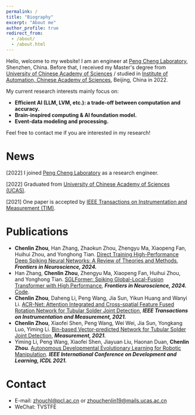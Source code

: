 ```yaml
---
permalink: /
title: "Biography"
excerpt: "About me"
author_profile: true
redirect_from: 
  - /about/
  - /about.html
---
```

Hello, welcome to my website! I am an engineer at [Peng Cheng Laboratory](https://www.pcl.ac.cn/), Shenzhen, China. Before that, I received my Master's degree from 
[University of Chinese Academy of Sciences](https://www.ucas.ac.cn/) / studied in [Institute of Automation, Chinese Academy of Sciences](http://www.ia.cas.cn/), Beijing, China in 2022. 

My current research interests mainly focus on: 
- **Efficient AI (LLM, LVM, etc.): a trade-off between computation and accuracy.**
- **Brain-inspired computing & AI foundation model.**
- **Event-data modeling and processing.**

Feel free to contact me if you are interested in my research! 


News
======
[2022] I joined [Peng Cheng Laboratory](https://www.pcl.ac.cn/) as a research engineer.

[2022] Graduated from [University of Chinese Academy of Sciences (UCAS)](https://www.ucas.ac.cn/).

[2021] One paper is accepted by [IEEE Transactions on Instrumentation and Measurement (TIM)](https://ieeexplore.ieee.org/xpl/RecentIssue.jsp?punumber=19).



Publications
======
- **Chenlin Zhou**, Han Zhang, Zhaokun Zhou, Zhengyu Ma, Xiaopeng Fan, Huihui Zhou, and Yonghong Tian. [Direct Training High-Performance Deep Spiking Neural Networks: A Review of Theories and Methods](https://arxiv.org/pdf/2405.04289), ***Frontiers in Neuroscience, 2024.***
- Han Zhang, **Chenlin Zhou**, Zhengyu Ma, Xiaopeng Fan, Huihui Zhou, and Yonghong Tian. [SGLFormer: Spiking Global-Local-Fusion Transformer with High Performance](https://www.frontiersin.org/journals/neuroscience/articles/10.3389/fnins.2024.1371290/full), ***Frontiers in Neuroscience, 2024.*** [Code](https://github.com/ZhangHanN1/SGLFormer). 
- **Chenlin Zhou**, Daheng Li, Peng Wang, Jia Sun, Yikun Huang and Wanyi Li. [ACR-Net: Attention Integrated and Cross-spatial Feature Fused Rotation Network for Tubular Solder Joint Detection](https://ieeexplore.ieee.org/abstract/document/9475052/), ***IEEE Transactions on Instrumentation and Measurement, 2021.***
- **Chenlin Zhou**, Xiaofei Shen, Peng Wang, Wei Wei, Jia Sun, Yongkang Luo, Yiming Li. [Bin-based Vector-predicted Network for Tubular Solder Joint Detection](https://www.sciencedirect.com/science/article/pii/S0263224121007697), ***Measurement, 2021.***
- Yiming Li, Peng Wang, Xiaofei Shen, Jiayuan Liu, Haonan Duan, **Chenlin Zhou**. [Autonomous Developmental Evolutionary Learning for Robotic Manipulation](https://ieeexplore.ieee.org/abstract/document/9515679). ***IEEE International Conference on Development and Learning, ICDL 2021.***


Contact
======
- E-mail: zhouchl@pcl.ac.cn or zhouchenlin19@mails.ucas.ac.cn
- WeChat: TVSTFE


<!-- This is the front page of a website that is powered by the [academicpages template](https://github.com/academicpages/academicpages.github.io) and hosted on GitHub pages. [GitHub pages](https://pages.github.com) is a free service in which websites are built and hosted from code and data stored in a GitHub repository, automatically updating when a new commit is made to the respository. This template was forked from the [Minimal Mistakes Jekyll Theme](https://mmistakes.github.io/minimal-mistakes/) created by Michael Rose, and then extended to support the kinds of content that academics have: publications, talks, teaching, a portfolio, blog posts, and a dynamically-generated CV. You can fork [this repository](https://github.com/academicpages/academicpages.github.io) right now, modify the configuration and markdown files, add your own PDFs and other content, and have your own site for free, with no ads! An older version of this template powers my own personal website at [stuartgeiger.com](http://stuartgeiger.com), which uses [this Github repository](https://github.com/staeiou/staeiou.github.io).

A data-driven personal website
======
Like many other Jekyll-based GitHub Pages templates, academicpages makes you separate the website's content from its form. The content & metadata of your website are in structured markdown files, while various other files constitute the theme, specifying how to transform that content & metadata into HTML pages. You keep these various markdown (.md), YAML (.yml), HTML, and CSS files in a public GitHub repository. Each time you commit and push an update to the repository, the [GitHub pages](https://pages.github.com/) service creates static HTML pages based on these files, which are hosted on GitHub's servers free of charge.

Many of the features of dynamic content management systems (like Wordpress) can be achieved in this fashion, using a fraction of the computational resources and with far less vulnerability to hacking and DDoSing. You can also modify the theme to your heart's content without touching the content of your site. If you get to a point where you've broken something in Jekyll/HTML/CSS beyond repair, your markdown files describing your talks, publications, etc. are safe. You can rollback the changes or even delete the repository and start over -- just be sure to save the markdown files! Finally, you can also write scripts that process the structured data on the site, such as [this one](https://github.com/academicpages/academicpages.github.io/blob/master/talkmap.ipynb) that analyzes metadata in pages about talks to display [a map of every location you've given a talk](https://academicpages.github.io/talkmap.html).

Getting started
======
1. Register a GitHub account if you don't have one and confirm your e-mail (required!)
1. Fork [this repository](https://github.com/academicpages/academicpages.github.io) by clicking the "fork" button in the top right. 
1. Go to the repository's settings (rightmost item in the tabs that start with "Code", should be below "Unwatch"). Rename the repository "[your GitHub username].github.io", which will also be your website's URL.
1. Set site-wide configuration and create content & metadata (see below -- also see [this set of diffs](http://archive.is/3TPas) showing what files were changed to set up [an example site](https://getorg-testacct.github.io) for a user with the username "getorg-testacct")
1. Upload any files (like PDFs, .zip files, etc.) to the files/ directory. They will appear at https://[your GitHub username].github.io/files/example.pdf.  
1. Check status by going to the repository settings, in the "GitHub pages" section

Site-wide configuration
------
The main configuration file for the site is in the base directory in [_config.yml](https://github.com/academicpages/academicpages.github.io/blob/master/_config.yml), which defines the content in the sidebars and other site-wide features. You will need to replace the default variables with ones about yourself and your site's github repository. The configuration file for the top menu is in [_data/navigation.yml](https://github.com/academicpages/academicpages.github.io/blob/master/_data/navigation.yml). For example, if you don't have a portfolio or blog posts, you can remove those items from that navigation.yml file to remove them from the header. 

Create content & metadata
------
For site content, there is one markdown file for each type of content, which are stored in directories like _publications, _talks, _posts, _teaching, or _pages. For example, each talk is a markdown file in the [_talks directory](https://github.com/academicpages/academicpages.github.io/tree/master/_talks). At the top of each markdown file is structured data in YAML about the talk, which the theme will parse to do lots of cool stuff. The same structured data about a talk is used to generate the list of talks on the [Talks page](https://academicpages.github.io/talks), each [individual page](https://academicpages.github.io/talks/2012-03-01-talk-1) for specific talks, the talks section for the [CV page](https://academicpages.github.io/cv), and the [map of places you've given a talk](https://academicpages.github.io/talkmap.html) (if you run this [python file](https://github.com/academicpages/academicpages.github.io/blob/master/talkmap.py) or [Jupyter notebook](https://github.com/academicpages/academicpages.github.io/blob/master/talkmap.ipynb), which creates the HTML for the map based on the contents of the _talks directory).

**Markdown generator**

I have also created [a set of Jupyter notebooks](https://github.com/academicpages/academicpages.github.io/tree/master/markdown_generator
) that converts a CSV containing structured data about talks or presentations into individual markdown files that will be properly formatted for the academicpages template. The sample CSVs in that directory are the ones I used to create my own personal website at stuartgeiger.com. My usual workflow is that I keep a spreadsheet of my publications and talks, then run the code in these notebooks to generate the markdown files, then commit and push them to the GitHub repository.

How to edit your site's GitHub repository
------
Many people use a git client to create files on their local computer and then push them to GitHub's servers. If you are not familiar with git, you can directly edit these configuration and markdown files directly in the github.com interface. Navigate to a file (like [this one](https://github.com/academicpages/academicpages.github.io/blob/master/_talks/2012-03-01-talk-1.md) and click the pencil icon in the top right of the content preview (to the right of the "Raw | Blame | History" buttons). You can delete a file by clicking the trashcan icon to the right of the pencil icon. You can also create new files or upload files by navigating to a directory and clicking the "Create new file" or "Upload files" buttons. 

Example: editing a markdown file for a talk
![Editing a markdown file for a talk](/images/editing-talk.png)

For more info
------
More info about configuring academicpages can be found in [the guide](https://academicpages.github.io/markdown/). The [guides for the Minimal Mistakes theme](https://mmistakes.github.io/minimal-mistakes/docs/configuration/) (which this theme was forked from) might also be helpful. -->
